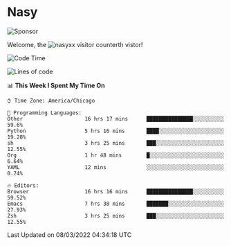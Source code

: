 # Nasy

<!--
<p align="center">
<img height="200" src="https://github-readme-stats.vercel.app/api?username=nasyxx&count_private=true&show_icons=true&theme=dracula&include_all_commits=true"/>
<img height="200" src="https://github-readme-stats.vercel.app/api/top-langs/?username=nasyxx&theme=dracula&hide=html,jupyter+notebook&count_private=true&show_icons=true"/>
</p>

  
----------------
-->

![Sponsor](https://img.shields.io/static/v1.svg?label=Sponsor&message=%E2%9D%A4&logo=GitHub&style=flat&color=pink)
 
Welcome, the ![nasyxx visitor counter](https://count.getloli.com/get/@nasyxx?theme=rule34)th vistor!
 
<!--START_SECTION:waka-->
![Code Time](http://img.shields.io/badge/Code%20Time-1%2C976%20hrs%206%20mins-blue)

![Lines of code](https://img.shields.io/badge/From%20Hello%20World%20I%27ve%20Written-5%20Million%20lines%20of%20code-blue)

📊 **This Week I Spent My Time On** 

```text
⌚︎ Time Zone: America/Chicago

💬 Programming Languages: 
Other                    16 hrs 17 mins      ███████████████░░░░░░░░░░   59.6% 
Python                   5 hrs 16 mins       ████░░░░░░░░░░░░░░░░░░░░░   19.28% 
sh                       3 hrs 25 mins       ███░░░░░░░░░░░░░░░░░░░░░░   12.55% 
Org                      1 hr 48 mins        █░░░░░░░░░░░░░░░░░░░░░░░░   6.64% 
YAML                     12 mins             ░░░░░░░░░░░░░░░░░░░░░░░░░   0.74%

🔥 Editors: 
Browser                  16 hrs 16 mins      ███████████████░░░░░░░░░░   59.52% 
Emacs                    7 hrs 38 mins       ███████░░░░░░░░░░░░░░░░░░   27.93% 
Zsh                      3 hrs 25 mins       ███░░░░░░░░░░░░░░░░░░░░░░   12.55%

```


 Last Updated on 08/03/2022 04:34:18 UTC
<!--END_SECTION:waka-->

<!-- ![visitors](https://visitor-badge.laobi.icu/badge?page_id=nasyxx.nasyxx) -->
